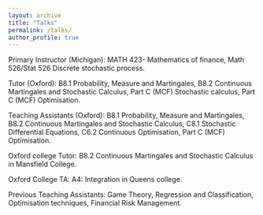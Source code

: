 ```yaml
---
layout: archive
title: "Talks"
permalink: /talks/
author_profile: true
---
```

Primary Instructor (Michigan): MATH 423- Mathematics of finance, Math 526/Stat 526 Discrete stochastic process.

Tutor (Oxford):  B8.1 Probability, Measure and Martingales, B8.2 Continuous Martingales and Stochastic Calculus, Part C (MCF) Stochastic calculus, Part C (MCF) Optimisation.

Teaching Assistants (Oxford): B8.1 Probability, Measure and Martingales, B8.2 Continuous Martingales and Stochastic Calculus,  C8.1 Stochastic Differential Equations, C6.2 Continuous Optimisation,  Part C (MCF) Optimisation.

Oxford college Tutor: B8.2 Continuous Martingales and Stochastic Calculus in Mansfield College.

Oxford College TA: A4: Integration in Queens college.

Previous Teaching Assistants: Game Theory,  Regression and Classification, Optimisation techniques,  Financial Risk Management.
